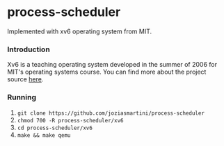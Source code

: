 # process-scheduler
Implemented with xv6 operating system from MIT.

### Introduction

Xv6 is a teaching operating system developed in the summer of 2006 for MIT's operating systems course. You can find more about the project source [here](https://pdos.csail.mit.edu/6.828/2012/xv6.html).

### Running

1. `git clone https://github.com/joziasmartini/process-scheduler`
2. `chmod 700 -R process-scheduler/xv6`
3. `cd process-scheduler/xv6`
4. `make && make qemu`